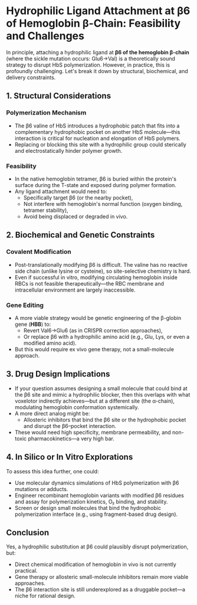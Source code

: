 # Hydrophilic Ligand Attachment at β6 of Hemoglobin β-Chain: Feasibility and Challenges

In principle, attaching a hydrophilic ligand at **β6 of the hemoglobin β-chain** (where the sickle mutation occurs: Glu6→Val) is a theoretically sound strategy to disrupt HbS polymerization. However, in practice, this is profoundly challenging. Let's break it down by structural, biochemical, and delivery constraints.

## 1. Structural Considerations

### Polymerization Mechanism
- The β6 valine of HbS introduces a hydrophobic patch that fits into a complementary hydrophobic pocket on another HbS molecule—this interaction is critical for nucleation and elongation of HbS polymers.
- Replacing or blocking this site with a hydrophilic group could sterically and electrostatically hinder polymer growth.

### Feasibility
- In the native hemoglobin tetramer, β6 is buried within the protein's surface during the T-state and exposed during polymer formation.
- Any ligand attachment would need to:
  - Specifically target β6 (or the nearby pocket),
  - Not interfere with hemoglobin's normal function (oxygen binding, tetramer stability),
  - Avoid being displaced or degraded in vivo.

## 2. Biochemical and Genetic Constraints

### Covalent Modification
- Post-translationally modifying β6 is difficult. The valine has no reactive side chain (unlike lysine or cysteine), so site-selective chemistry is hard.
- Even if successful in vitro, modifying circulating hemoglobin inside RBCs is not feasible therapeutically—the RBC membrane and intracellular environment are largely inaccessible.

### Gene Editing
- A more viable strategy would be genetic engineering of the β-globin gene (**HBB**) to:
  - Revert Val6→Glu6 (as in CRISPR correction approaches),
  - Or replace β6 with a hydrophilic amino acid (e.g., Glu, Lys, or even a modified amino acid).
- But this would require ex vivo gene therapy, not a small-molecule approach.

## 3. Drug Design Implications
- If your question assumes designing a small molecule that could bind at the β6 site and mimic a hydrophilic blocker, then this overlaps with what voxelotor indirectly achieves—but at a different site (the α-chain), modulating hemoglobin conformation systemically.
- A more direct analog might be:
  - Allosteric inhibitors that bind the β6 site or the hydrophobic pocket and disrupt the β6–pocket interaction.
- These would need high specificity, membrane permeability, and non-toxic pharmacokinetics—a very high bar.

## 4. In Silico or In Vitro Explorations
To assess this idea further, one could:

- Use molecular dynamics simulations of HbS polymerization with β6 mutations or adducts.
- Engineer recombinant hemoglobin variants with modified β6 residues and assay for polymerization kinetics, O₂ binding, and stability.
- Screen or design small molecules that bind the hydrophobic polymerization interface (e.g., using fragment-based drug design).

## Conclusion
Yes, a hydrophilic substitution at β6 could plausibly disrupt polymerization, but:

- Direct chemical modification of hemoglobin in vivo is not currently practical.
- Gene therapy or allosteric small-molecule inhibitors remain more viable approaches.
- The β6 interaction site is still underexplored as a druggable pocket—a niche for rational design.